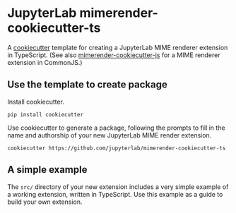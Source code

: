 # JupyterLab mimerender-cookiecutter-ts

A [cookiecutter](https://github.com/audreyr/cookiecutter) template for creating
a JupyterLab MIME renderer extension in TypeScript. (See also
[mimerender-cookiecutter-js](https://github.com/jupyterlab/mimerender-cookiecutter-js)
for a MIME renderer extension in CommonJS.)

## Use the template to create package

Install cookiecutter.

```
pip install cookiecutter
```

Use cookiecutter to generate a package, following the prompts to fill in the name and authorship of your new JupyterLab MIME render extension.

```
cookiecutter https://github.com/jupyterlab/mimerender-cookiecutter-ts
```

## A simple example

The ``src/`` directory of your new extension includes a very simple example of a working extension, written in TypeScript. Use this example as a guide to build your own extension.

